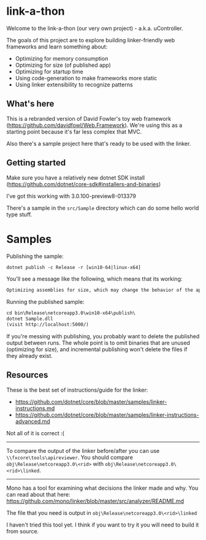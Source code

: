 # link-a-thon

Welcome to the link-a-thon (our very own project) - a.k.a. uController.

The goals of this project are to explore building linker-friendly web frameworks and learn something about:
- Optimizing for memory consumption
- Optimizing for size (of published app)
- Optimizing for startup time
- Using code-generation to make frameworks more static
- Using linker extensibility to recognize patterns


## What's here

This is a rebranded version of David Fowler's toy web framework (https://github.com/davidfowl/Web.Framework). We're using this as a starting point because it's far less complex that MVC.

Also there's a sample project here that's ready to be used with the linker.


## Getting started

Make sure you have a relatively new dotnet SDK install (https://github.com/dotnet/core-sdk#installers-and-binaries)

I've got this working with 3.0.100-preview8-013379

There's a sample in the `src/Sample` directory which can do some hello world type stuff.



# Samples

Publishing the sample:

```txt
dotnet publish -c Release -r [win10-64|linux-x64]
```

You'll see a message like the following, which means that its working:

```txt
Optimizing assemblies for size, which may change the behavior of the app. Be sure to test after publishing. See: https://aka.ms/dotnet-illink
```

Running the published sample:

```txt
cd bin\Release\netcoreapp3.0\win10-x64\publish\
dotnet Sample.dll
(visit http://localhost:5000/)
```

If you're messing with publishing, you probably want to delete the published output between runs. The whole point is to omit binaries that are unused (optimizing for size), and incremental publishing won't delete the files if they already exist. 



## Resources

These is the best set of instructions/guide for the linker: 
- https://github.com/dotnet/core/blob/master/samples/linker-instructions.md 
- https://github.com/dotnet/core/blob/master/samples/linker-instructions-advanced.md

Not all of it is correct :(

-----

To compare the output of the linker before/after you can use `\\fxcore\tools\apireviewer`. You should compare `obj\Release\netcoreapp3.0\<rid>` with `obj\Release\netcoreapp3.0\<rid>\linked`.

-----

Mono has a tool for examining what decisions the linker made and why. You can read about that here: https://github.com/mono/linker/blob/master/src/analyzer/README.md

The file that you need is output in `obj\Release\netcoreapp3.0\<rid>\linked`

I haven't tried this tool yet. I think if you want to try it you will need to build it from source.